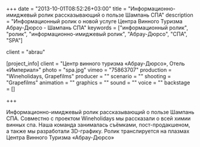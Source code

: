 +++
date = "2013-10-01T08:52:26+03:00"
title = "Информационно-имиджевый ролик рассказывающий о пользе Шампань СПА"
description = "Информационный ролик о новой услуге Центра Винного Туризма Абрау-Дюрсо - Шампань СПА"
keywords = ["информационный ролик", "ролик", "информационно-имиджевый ролик", "Абрау-Дюрсо", "СПА", "SPA"]

client = "abrau"

[project_info]
    client = "Центр винного туризма «Абрау-Дюрсо», Отель «Империал»"
    photo = "spa.jpg"
    vimeo = "75863707"
    production = "Wineholidays, Grapefilms"
    producer = ""
    scenario = ""
    shooting = "Grapefilms"
    animation = ""
    graphics = ""
    sound = ""
    voice = ""
    backstage = []

+++

Информационно-имиджевый ролик рассказывающий о&nbsp;пользе Шампань СПА. Совместно с&nbsp;проектом Wineholidays мы&nbsp;рассказали о&nbsp;всей химии винных спа. Наша команда занималась съёмками, пост-продакшеном, а&nbsp;также мы&nbsp;разработали 3D-графику. Ролик транслируется на&nbsp;плазмах Центра Винного Туризма &laquo;Абрау-Дюрсо&raquo;